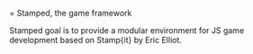 = Stamped, the game framework

Stamped goal is to provide a modular environment for JS game development based on Stamp{it} by Eric Elliot.
